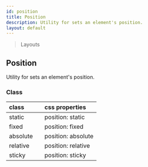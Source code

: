 ```yaml
---
id: position
title: Position
description: Utility for sets an element's position.
layout: default
---
```


> Layouts

## Position

Utility for sets an element's position.

### Class

| <span class="px-3 py-1 text-white bg-charcoal-100 rounded-full">class</span> | | <span class="px-3 py-1 text-white bg-charcoal-100 rounded-full">css properties</span> |
|:--|:--|:--|
| static |  | position: static |
| fixed |  | position: fixed |
| absolute |  | position: absolute |
| relative |  | position: relative |
| sticky |  | position: sticky |

